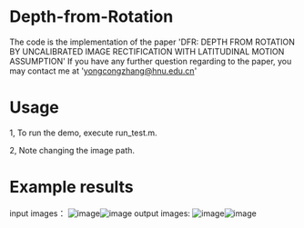 # Depth-from-Rotation
The code is the implementation of the paper 'DFR: DEPTH FROM ROTATION BY UNCALIBRATED IMAGE RECTIFICATION WITH LATITUDINAL MOTION ASSUMPTION'
If you have any further question regarding to the paper, you may contact me at 'yongcongzhang@hnu.edu.cn'
# Usage
1, To run the demo, execute run_test.m. 

2, Note changing the image path.
# Example results
input images：
![image](https://github.com/zhangtaxue/DFR/blob/master/test_picture/street1.jpg)![image](https://github.com/zhangtaxue/DFR/blob/master/test_picture/street2.jpg)
output images:
![image](https://github.com/zhangtaxue/DFR/blob/master/test_picture/result_street1.jpg)![image](https://github.com/zhangtaxue/DFR/blob/master/test_picture/result_street2.jpg)
